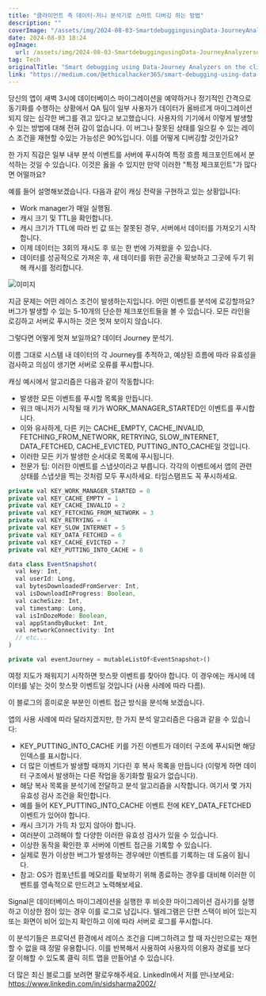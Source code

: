 ```yaml
---
title: "클라이언트 측 데이터-저니 분석기로 스마트 디버깅 하는 방법"
description: ""
coverImage: "/assets/img/2024-08-03-SmartdebuggingusingData-JourneyAnalyzersontheclientside_0.png"
date: 2024-08-03 18:24
ogImage: 
  url: /assets/img/2024-08-03-SmartdebuggingusingData-JourneyAnalyzersontheclientside_0.png
tag: Tech
originalTitle: "Smart debugging using Data-Journey Analyzers on the client side"
link: "https://medium.com/@ethicalhacker365/smart-debugging-using-data-journey-analyzers-on-client-side-d66edbe8dd94"
---
```



당신의 앱이 새벽 3시에 데이터베이스 마이그레이션을 예약하거나 정기적인 간격으로 동기화를 수행하는 상황에서 QA 팀이 일부 사용자가 데이터가 올바르게 마이그레이션되지 않는 심각한 버그를 겪고 있다고 보고했습니다. 사용자의 기기에서 이렇게 발생할 수 있는 방법에 대해 전혀 감이 없습니다. 이 버그나 잘못된 상태를 일으킬 수 있는 레이스 조건을 재현할 수있는 가능성은 90%입니다. 이를 어떻게 디버깅할 것인가요?

한 가지 직감은 일부 내부 분석 이벤트를 서버에 푸시하여 특정 흐름 체크포인트에서 분석하는 것일 수 있습니다. 이것은 옳을 수 있지만 만약 이러한 "특정 체크포인트"가 많다면 어떨까요?

예를 들어 설명해보겠습니다. 다음과 같이 캐싱 전략을 구현하고 있는 상황입니다:

- Work manager가 매일 실행됨.
- 캐시 크기 및 TTL을 확인합니다.
- 캐시 크기가 TTL에 따라 빈 값 또는 잘못된 경우, 서버에서 데이터를 가져오기 시작합니다.
- 이제 데이터는 3회의 재시도 후 또는 한 번에 가져왔을 수 있습니다.
- 데이터를 성공적으로 가져온 후, 새 데이터를 위한 공간을 확보하고 그곳에 두기 위해 캐시를 정리합니다.

<div class="content-ad"></div>


![이미지](/assets/img/2024-08-03-SmartdebuggingusingData-JourneyAnalyzersontheclientside_0.png)

지금 문제는 어떤 레이스 조건이 발생하는지입니다. 어떤 이벤트를 분석에 로깅할까요? 버그가 발생할 수 있는 5-10개의 단순한 체크포인트들을 볼 수 있습니다. 모든 라인을 로깅하고 서버로 푸시하는 것은 멋져 보이지 않습니다.

그렇다면 어떻게 멋져 보일까요? 데이터 Journey 분석기.

이름 그대로 시스템 내 데이터의 각 Journey를 추적하고, 예상된 흐름에 따라 유효성을 검사하고 의심이 생기면 서버로 오류를 푸시합니다.


<div class="content-ad"></div>

캐싱 예시에서 알고리즘은 다음과 같이 작동합니다:

- 발생한 모든 이벤트를 푸시할 목록을 만듭니다.
- 워크 매니저가 시작될 때 키가 WORK_MANAGER_STARTED인 이벤트를 푸시합니다.
- 이와 유사하게, 다른 키는 CACHE_EMPTY, CACHE_INVALID, FETCHING_FROM_NETWORK, RETRYING, SLOW_INTERNET, DATA_FETCHED, CACHE_EVICTED, PUTTING_INTO_CACHE일 것입니다.
- 이러한 모든 키가 발생한 순서대로 목록에 푸시됩니다.
- 전문가 팁: 이러한 이벤트를 스냅샷이라고 부릅니다. 각각의 이벤트에서 앱의 관련 상태를 스냅샷을 찍는 것처럼 모두 푸시하세요. 타임스탬프도 꼭 푸시하세요.

```js
private val KEY_WORK_MANAGER_STARTED = 0
private val KEY_CACHE_EMPTY = 1
private val KEY_CACHE_INVALID = 2
private val KEY_FETCHING_FROM_NETWORK = 3
private val KEY_RETRYING = 4
private val KEY_SLOW_INTERNET = 5
private val KEY_DATA_FETCHED = 6
private val KEY_CACHE_EVICTED = 7
private val KEY_PUTTING_INTO_CACHE = 8

data class EventSnapshot(
  val key: Int,
  val userId: Long,
  val bytesDownloadedFromServer: Int,
  val isDownloadInProgress: Boolean,
  val cacheSize: Int,
  val timestamp: Long,
  val isInDozeMode: Boolean,
  val appStandbyBucket: Int,
  val networkConnectivity: Int
  // etc...
)

private val eventJourney = mutableListOf<EventSnapshot>()
```

여정 지도가 채워지기 시작하면 핫스팟 이벤트를 찾아야 합니다. 이 경우에는 캐시에 데이터를 넣는 것이 핫스팟 이벤트일 것입니다 (사용 사례에 따라 다름).

<div class="content-ad"></div>

이 블로그의 흥미로운 부분인 이벤트 접근 방식을 분석해 보겠습니다.

앱의 사용 사례에 따라 달라지겠지만, 한 가지 분석 알고리즘은 다음과 같을 수 있습니다: 

- KEY_PUTTING_INTO_CACHE 키를 가진 이벤트가 데이터 구조에 푸시되면 해당 인덱스를 표시합니다.
- 더 많은 이벤트가 발생할 때까지 기다린 후 복사 목록을 만듭니다 (이렇게 하면 데이터 구조에서 발생하는 다른 작업을 동기화할 필요가 없습니다).
- 해당 복사 목록을 분석기에 전달하고 분석 알고리즘을 시작합니다. 여기서 몇 가지 유효성 검사 조건을 확인합니다.
- 예를 들어 KEY_PUTTING_INTO_CACHE 이벤트 전에 KEY_DATA_FETCHED 이벤트가 있어야 합니다.
- 캐시 크기가 가득 차 있지 않아야 합니다.
- 여러분이 고려해야 할 다양한 이러한 유효성 검사가 있을 수 있습니다.
- 이상한 동작을 확인한 후 서버에 이벤트 접근을 기록할 수 있습니다.
- 실제로 뭔가 이상한 버그가 발생하는 경우에만 이벤트를 기록하는 데 도움이 됩니다.
- 참고: OS가 컴포넌트를 메모리를 확보하기 위해 종료하는 경우를 대비해 이러한 이벤트를 영속적으로 만드려고 노력해보세요.

Signal은 데이터베이스 마이그레이션을 실행한 후 비슷한 마이그레이션 검사기를 실행하고 이상한 점이 있는 경우 이를 로그로 남깁니다. 텔레그램은 단편 스택이 비어 있는지 또는 화면이 비어 있는지 확인하고 이에 따라 서버로 로그를 푸시합니다.

<div class="content-ad"></div>

이 분석기들은 프로덕션 환경에서 레이스 조건을 디버그하려고 할 때 자신만으로는 재현할 수 없을 때 정말 유용합니다. 이를 반복해서 사용하여 사용자의 이용자 경로를 보다 잘 이해할 수 있도록 클릭 히트 맵을 만들어낼 수 있습니다.

더 많은 최신 블로그를 보려면 팔로우해주세요. LinkedIn에서 저를 만나보세요: https://www.linkedin.com/in/sidsharma2002/